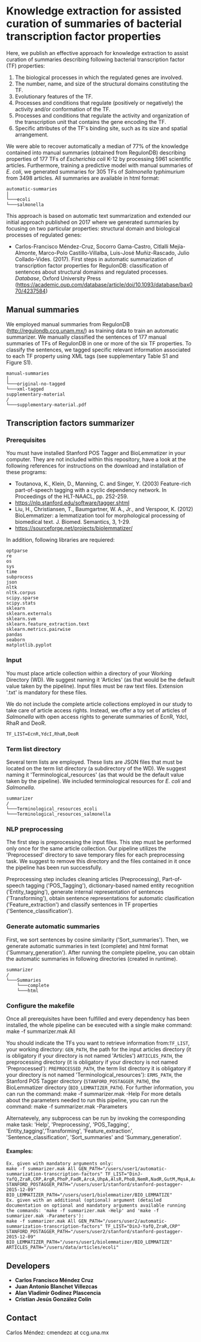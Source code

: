 # Knowledge extraction for assisted curation of summaries of bacterial transcription factor properties

Here, we publish an effective approach for knowledge extraction to assist curation 
of summaries describing following bacterial transcription factor (TF) properties:
1.	The biological processes in which the regulated genes are involved.
2.	The number, name, and size of the structural domains constituting the TF.
3.	Evolutionary features of the TF.
4.	Processes and conditions that regulate (positively or negatively) the activity and/or conformation of the TF.
5.	Processes and conditions that regulate the activity and organization of the transcription unit that contains the gene encoding the TF.
6.	Specific attributes of the TF's binding site, such as its size and spatial arrangement.

We were able to recover automatically a median of 77% of the knowledge 
contained into manual summaries (obtained from RegulonDB) 
describing properties of 177 TFs of 
*Escherichia coli* K-12 by processing 5961 scientific articles. 
Furthermore, training a predictive model with manual summaries of *E. coli*, 
we generated summaries for 305 TFs of *Salmonella typhimurium* from 3498 articles. 
All summaries are available in html format:  

```
automatic-summaries
│
└───ecoli
└───salmonella
```

This approach is based on automatic text summarization and extended 
our initial approach published on 2017 
where we generated summaries by focusing on two particular properties: 
structural domain and 
biological processes of regulated genes:
- Carlos-Francisco Méndez-Cruz, Socorro Gama-Castro, Citlalli Mejía-Almonte, 
Marco-Polo Castillo-Villalba, Luis-José Muñiz-Rascado, Julio Collado-Vides. 
(2017). First steps in automatic summarization of transcription factor properties 
for RegulonDB: classification of sentences about structural domains and regulated 
processes. *Database*, Oxford University Press (https://academic.oup.com/database/article/doi/10.1093/database/bax070/4237584)

## Manual summaries

We employed manual summaries from RegulonDB (http://regulondb.ccg.unam.mx/) 
as training data to train an automatic summarizer. 
We manually classified the sentences of 177 manual summaries 
of TFs of RegulonDB in one or more of the six TF properties. 
To classify the sentences, we tagged specific relevant information associated 
to each TF property using XML tags (see supplementary Table S1 and Figure S1).

```
manual-summaries
│
└───original-no-tagged
└───xml-tagged
supplementary-material
/
└───supplementary-material.pdf
```

## Transcription factors summarizer

### Prerequisites
You must have installed Stanford POS Tagger and BioLemmatizer in your computer. 
They are not included within this repository, have a look at the following 
references for instructions on the download and installation of these programs:
- Toutanova, K., Klein, D., Manning, C. and Singer, Y. (2003) Feature-rich part-of-speech tagging with a cyclic dependency network. In Proceedings of the HLT-NAACL, pp. 252-259.
- https://nlp.stanford.edu/software/tagger.shtml
- Liu, H., Christiansen, T., Baumgartner, W. A., Jr., and Verspoor, K. (2012) BioLemmatizer: a lemmatization tool for morphological processing of biomedical text. J. Biomed. Semantics, 3, 1-29.
- https://sourceforge.net/projects/biolemmatizer/

In addition, following libraries are requiered: 
```
optparse
re
os
sys
time
subprocess
json
nltk
nltk.corpus
scipy.sparse
scipy.stats
sklearn
sklearn.externals
sklearn.svm
sklearn.feature_extraction.text
sklearn.metrics.pairwise
pandas
seaborn
matplotlib.pyplot
```

### Input
You must place article collection within a directory of your Working Directory (WD). 
We suggest naming it 'Articles' (as that would be the default value taken by 
the pipeline). Input files must be raw text files. 
Extension '.txt' is mandatory for these files.

We do not include the complete article collections employed in our study to take care of 
article access rights. Instead, we offer a toy set of articles of *Salmonella* 
with open access rights to generate summaries of EcnR, YdcI, RhaR and DeoR.

	TF_LIST=EcnR,YdcI,RhaR,DeoR  

### Term list directory
Several term lists are employed. These lists are JSON files that must be located 
on the term list directory (a subdirectory of the WD). 
We suggest naming it 'Terminological_resources' (as that would be the default 
value taken by the pipeline). We included terminological resources for *E. coli* and *Salmonella*.
```
summarizer
/
└───Terminological_resources_ecoli
└───Terminological_resources_salmonella
```

### NLP preprocessing
The first step is preprocessing the input files. This step must be performed 
only once for the same article collection. Our pipeline utilizes 
the 'Preprocessed' directory to save temporary files 
for each preprocessing task. We suggest to remove this directory and 
the files contained in it once the pipeline has been run successfully.

Preprocessing step includes cleaning articles (Preprocessing), 
Part-of-speech tagging ('POS_Tagging'), 
dictionary-based named entity recognition ('Entity_tagging'),
generate internal representation of sentences ('Transforming'),
obtain sentence representations for automatic clasification ('Feature_extraction')
and classify sentences in TF properties ('Sentence_classification').

### Generate automatic summaries
First, we sort sentences by cosine similarity ('Sort_summaries').
Then, we generate automatic summaries in text (complete) and html format ('Summary_generation').
After running the complete pipeline, you can obtain the automatic summaries in following directories 
(created in runtime).

```
summarizer
/
└───Summaries
    └───complete
    └───html
```

### Configure the makefile
Once all prerequisites have been fulfilled and every dependency has been installed, 
the whole pipeline can be executed with a single make command:
	make -f summarizer.mak All

You should indicate the TFs you want to retrieve information from:`TF_LIST`, your 
working directory: `GEN_PATH`, 
the path for the input articles directory 
(it is obligatory if your directory is not named 'Articles') `ARTICLES_PATH`, 
the preprocessing directory 
(it is obligatory if your directory is not named 'Preprocessed'): `PREPROCESSED_PATH`, 
the term list directory it is obligatory if your directory is not named 'Terminological_resources'): `ERMS_PATH`, 
the Stanford POS Tagger directory (`STANFORD_POSTAGGER_PATH`), 
the BioLemmatizer directory (`BIO_LEMMATIZER_PATH`). 
For further information, you can run the command: 
	make -f summarizer.mak -Help
For more details about the parameters needed to run this pipeline, 
you can run the 
command:
	make -f summarizer.mak -Parameters


Alternatevely, any subprocess can be run by invoking the corresponding make task: 
'Help', 'Preprocessing', 'POS_Tagging', 'Entity_tagging','Transforming',
'Feature_extraction', 'Sentence_classification', 'Sort_summaries' and 'Summary_generation'.


#### Examples:
	Ex. given with mandatory arguments only:
	make -f summarizer.mak All GEN_PATH="/users/user1/automatic-summarization-transcription-factors" TF_LIST="DinJ-YafQ,ZraR,CRP,ArgR,PhoP,FadR,ArcA,UhpA,AlsR,PhoB,NemR,NadR,GutM,MqsA,ArsR,FhlA" STANFORD_POSTAGGER_PATH="/users/user1/stanford/stanford-postagger-2015-12-09" BIO_LEMMATIZER_PATH="/users/user1/biolemmatizer/BIO_LEMMATIZE"
	Ex. given with an additional (optional) argument (detailed documentation on optional and mandatory arguments available running the commands: 'make -f summarizer.mak -Help' and 'make -f summarizer.mak -Parameters'):
	make -f summarizer.mak All GEN_PATH="/users/user2/automatic-summarization-transcription-factors" TF_LIST="DinJ-YafQ,ZraR,CRP" STANFORD_POSTAGGER_PATH="/users/user2/stanford/stanford-postagger-2015-12-09" BIO_LEMMATIZER_PATH="/users/user1/biolemmatizer/BIO_LEMMATIZE" ARTICLES_PATH="/users/data/articles/ecoli"


## Developers

* **Carlos Francisco Méndez Cruz**
* **Juan Antonio Blanchet Villezcas**
* **Alan Vladimir Godínez Plascencia**
* **Cristian Jesús González Colín**

## Contact 
Carlos Méndez: cmendezc at ccg.una.mx
